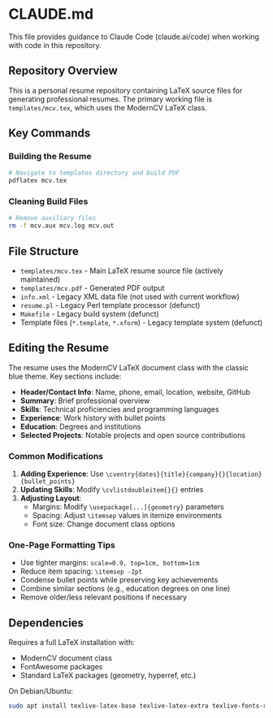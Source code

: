 # CLAUDE.md

This file provides guidance to Claude Code (claude.ai/code) when working with code in this repository.

## Repository Overview

This is a personal resume repository containing LaTeX source files for generating professional resumes. The primary working file is `templates/mcv.tex`, which uses the ModernCV LaTeX class.

## Key Commands

### Building the Resume
```bash
# Navigate to templates directory and build PDF
pdflatex mcv.tex
```

### Cleaning Build Files
```bash
# Remove auxiliary files
rm -f mcv.aux mcv.log mcv.out
```

## File Structure

- `templates/mcv.tex` - Main LaTeX resume source file (actively maintained)
- `templates/mcv.pdf` - Generated PDF output
- `info.xml` - Legacy XML data file (not used with current workflow)
- `resume.pl` - Legacy Perl template processor (defunct)
- `Makefile` - Legacy build system (defunct)
- Template files (`*.template`, `*.xform`) - Legacy template system (defunct)

## Editing the Resume

The resume uses the ModernCV LaTeX document class with the classic blue theme. Key sections include:

- **Header/Contact Info**: Name, phone, email, location, website, GitHub
- **Summary**: Brief professional overview
- **Skills**: Technical proficiencies and programming languages
- **Experience**: Work history with bullet points
- **Education**: Degrees and institutions
- **Selected Projects**: Notable projects and open source contributions

### Common Modifications

1. **Adding Experience**: Use `\cventry{dates}{title}{company}{}{location}{bullet_points}`
2. **Updating Skills**: Modify `\cvlistdoubleitem{}{}` entries
3. **Adjusting Layout**: 
   - Margins: Modify `\usepackage[...]{geometry}` parameters
   - Spacing: Adjust `\itemsep` values in itemize environments
   - Font size: Change document class options

### One-Page Formatting Tips

- Use tighter margins: `scale=0.9, top=1cm, bottom=1cm`
- Reduce item spacing: `\itemsep -2pt` 
- Condense bullet points while preserving key achievements
- Combine similar sections (e.g., education degrees on one line)
- Remove older/less relevant positions if necessary

## Dependencies

Requires a full LaTeX installation with:
- ModernCV document class
- FontAwesome packages
- Standard LaTeX packages (geometry, hyperref, etc.)

On Debian/Ubuntu:
```bash
sudo apt install texlive-latex-base texlive-latex-extra texlive-fonts-recommended
```
